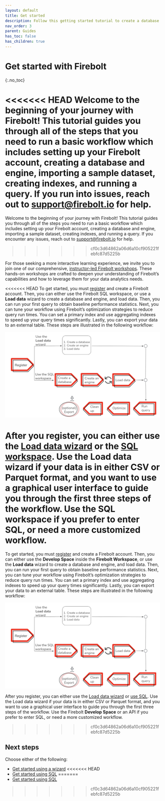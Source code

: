 ```yaml
---
layout: default
title: Get started
description: Follow this getting started tutorial to create a database in a Firebolt data warehouse, load a sample data set from Amazon S3, and run queries over the data.
nav_order: 3
parent: Guides
has_toc: false
has_children: true
---
```


# Get started with Firebolt
{:.no_toc}

<<<<<<< HEAD
Welcome to the beginning of your journey with Firebolt! This tutorial guides you through all of the steps that you need to run a basic workflow which includes setting up your Firebolt account, creating a database and engine, importing a sample dataset, creating indexes, and running a query. If you run into issues, reach out to [support@firebolt.io](mailto:support@firebolt.io) for help.
=======
Welcome to the beginning of your journey with Firebolt! This tutorial guides you through all of the steps you need to run a basic workflow which includes setting up your Firebolt account, creating a database and engine, importing a sample dataset, creating indexes, and running a query. If you encounter any issues, reach out to [support@firebolt.io](mailto:support@firebolt.io) for help.
>>>>>>> cf0c3d64862a06d6a10cf905221febfc87d5225b

For those seeking a more interactive learning experience, we invite you to join one of our comprehensive, [instructor-led Firebolt workshops](https://www.firebolt.io/on-demand-workshop). These hands-on workshops are crafted to deepen your understanding of Firebolt’s capabilities and how to leverage them for your data analytics needs.

<<<<<<< HEAD
To get started, you must [register](https://go.firebolt.io/signup) and create a Firebolt account. Then, you can either use the Firebolt SQL workspace, or use a **Load data** wizard to create a database and engine, and load data. Then, you can run your first query to obtain baseline performance statistics. Next, you can tune your workflow using Firebolt’s optimization strategies to reduce query run times. You can set a primary index and use aggregating indexes to speed up your query times significantly. Lastly, you can export your data to an external table. These steps are illustrated in the following workflow:

<img src="../assets/images/../../../assets/images/architecture-workflow.png" alt="Get Started" width="700"/>

After you register, you can either use the [Load data wizard](./get-started-load-data-wizard.md) or the [SQL workspace](./introducing-the-sql-workspace.md). Use the Load data wizard if your data is in either CSV or Parquet format, and you want to use a graphical user interface to guide you through the first three steps of the workflow. Use the SQL workspace if you prefer to enter SQL, or need a more customized workflow. 
=======
To get started, you must [register](https://go.firebolt.io/signup) and create a Firebolt account. Then, you can either use the **Develop Space** inside the **Firebolt Workspace**, or use the **Load data** wizard to create a database and engine, and load data. Then, you can run your first query to obtain baseline performance statistics. Next, you can tune your workflow using Firebolt’s optimization strategies to reduce query run times. You can set a primary index and use aggregating indexes to speed up your query times significantly. Lastly, you can export your data to an external table. These steps are illustrated in the following workflow:

<img src="../assets/images/../../../assets/images/architecture-workflow.png" alt="Get Started" width="700"/>

After you register, you can either use the [Load data wizard](./get-started-load-data-wizard.md) or [use SQL](./get-started-sql.md). Use the Load data wizard if your data is in either CSV or Parquet format, and you want to use a graphical user interface to guide you through the first three steps of the workflow. Use the Firebolt **Develop Space** or an API if you prefer to enter SQL, or need a more customized workflow.
>>>>>>> cf0c3d64862a06d6a10cf905221febfc87d5225b

## Next steps

Choose either of the following:

* [Get started using a wizard](get-started-load-data-wizard.md)
<<<<<<< HEAD
* [Get started using SQL](./get-started-sql-workspace.md)
=======
* [Get started using SQL](./get-started-sql.md)
>>>>>>> cf0c3d64862a06d6a10cf905221febfc87d5225b

















